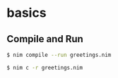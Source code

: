 # basics

## Compile and Run

```bash
$ nim compile --run greetings.nim

$ nim c -r greetings.nim
```

